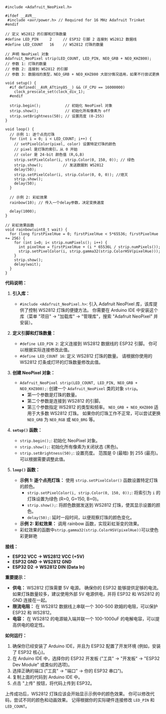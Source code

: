 ```arduino
#include <Adafruit_NeoPixel.h>

#ifdef __AVR__
 #include <avr/power.h> // Required for 16 MHz Adafruit Trinket
#endif

// 定义 WS2812 的引脚和灯珠数量
#define LED_PIN     2     // ESP32 引脚 2 连接到 WS2812 数据线
#define LED_COUNT   16    // WS2812 灯珠的数量

// 声明 NeoPixel 对象
Adafruit_NeoPixel strip(LED_COUNT, LED_PIN, NEO_GRB + NEO_KHZ800);
// 参数 1: 灯珠的数量
// 参数 2: 连接到 WS2812 的引脚
// 参数 3: 数据线的类型，NEO_GRB + NEO_KHZ800 大部分情况适用，如果不行尝试更换

void setup() {
  #if defined(__AVR_ATtiny85__) && (F_CPU == 16000000)
    clock_prescale_set(clock_div_1);
  #endif

  strip.begin();           // 初始化 NeoPixel 对象
  strip.show();            // 初始化所有像素为 off
  strip.setBrightness(50); // 设置亮度 (0-255)
}

void loop() {
  // 示例 1: 逐个点亮灯珠
  for (int i = 0; i < LED_COUNT; i++) {
    // setPixelColor(pixel, color) 设置特定灯珠的颜色
    // pixel 是灯珠的索引，从 0 开始
    // color 是 24-bit 颜色值 (R,G,B)
    strip.setPixelColor(i, strip.Color(0, 150, 0)); // 绿色
    strip.show();         // 发送数据到 WS2812
    delay(50);
    strip.setPixelColor(i, strip.Color(0, 0, 0)); //熄灭
    strip.show();
    delay(50);
  }

  // 示例 2: 彩虹效果
  rainbow(10); // 传入一个delay参数，决定变换速度

  delay(1000);
}

// 彩虹效果函数
void rainbow(uint8_t wait) {
  for (long firstPixelHue = 0; firstPixelHue < 5*65536; firstPixelHue += 256) {
    for (int i=0; i< strip.numPixels(); i++) {
      int pixelHue = firstPixelHue + (i * 65536L / strip.numPixels());
      strip.setPixelColor(i, strip.gamma32(strip.ColorHSV(pixelHue)));
    }
    strip.show();
    delay(wait);
  }
}
```

**代码说明：**

1.  **引入库：**
    *   `#include <Adafruit_NeoPixel.h>`:  引入 Adafruit NeoPixel 库，该库提供了控制 WS2812 灯珠的便捷方法。 你需要在 Arduino IDE 中安装这个库（菜单 "项目" -> "加载库" -> "管理库"，搜索 "Adafruit NeoPixel" 并安装）。

2.  **定义引脚和灯珠数量：**
    *   `#define LED_PIN 2`:  定义连接到 WS2812 数据线的 ESP32 引脚。  你可以根据实际连接修改此值。
    *   `#define LED_COUNT 16`:  定义 WS2812 灯珠的数量。  请根据你使用的 WS2812 灯条或灯环的灯珠数量修改此值。

3.  **创建 NeoPixel 对象：**
    *   `Adafruit_NeoPixel strip(LED_COUNT, LED_PIN, NEO_GRB + NEO_KHZ800);`:  创建一个 `Adafruit_NeoPixel` 类的对象 `strip`。  
        *   第一个参数是灯珠的数量。
        *   第二个参数是连接到 WS2812 的引脚。
        *   第三个参数指定 WS2812 的类型和频率。  `NEO_GRB + NEO_KHZ800`  适用于大多数 WS2812 灯珠。  如果你的灯珠工作不正常，可以尝试更换 `NEO_GRB` 为 `NEO_RGB` 或 `NEO_BRG` 等。

4.  **`setup()` 函数：**
    *   `strip.begin();`:  初始化 NeoPixel 对象。
    *   `strip.show();`:  初始化所有像素为关闭状态 (黑色)。
    *   `strip.setBrightness(50);`:  设置亮度。  范围是 0 (最暗) 到 255 (最亮)。  可以根据需要调整此值。

5.  **`loop()` 函数：**
    *   **示例 1: 逐个点亮灯珠：**  使用 `strip.setPixelColor()` 函数设置特定灯珠的颜色。
        *   `strip.setPixelColor(i, strip.Color(0, 150, 0));`:  将索引为 `i` 的灯珠设置为绿色 (R=0, G=150, B=0)。
        *   `strip.show();`:  将颜色数据发送到 WS2812 灯珠，使其显示设置的颜色。
        *   `delay(50);`:  延时一段时间，以便观察灯珠的颜色变化。
    *   **示例 2: 彩虹效果：** 调用 rainbow 函数，实现彩虹渐变的效果。
    *   彩虹效果的函数中`strip.gamma32(strip.ColorHSV(pixelHue))`可以使色彩更鲜艳

**接线：**

*   **ESP32 VCC  ->  WS2812 VCC (+5V)**
*   **ESP32 GND  ->  WS2812 GND**
*   **ESP32 D2   ->  WS2812 DIN (Data In)**

**重要提示：**

*   **供电：**  WS2812 灯珠需要 5V 电源。 确保你的 ESP32 能够提供足够的电流。  如果灯珠数量较多，建议使用外部 5V 电源供电，并将 ESP32 和 WS2812 的 GND 连接在一起。
*   **限流电阻：**  在 WS2812 数据线上串联一个 300-500 欧姆的电阻，可以保护 ESP32 和 WS2812。
*   **电容：**  在 WS2812 的电源输入端并联一个 100-1000uF 的电解电容，可以提高供电的稳定性。

**如何运行：**

1.  确保你已经安装了 Arduino IDE，并且为 ESP32 配置了开发环境 (例如，安装了 ESP32 核心)。
2.  在 Arduino IDE 中，选择你的 ESP32 开发板 ("工具" -> "开发板" -> "ESP32 Dev Module" 或类似的选项)。
3.  选择正确的端口 ("工具" -> "端口" -> 你的 ESP32 串口")。
4.  复制上面的代码到 Arduino IDE 中。
5.  点击 "上传" 按钮，将代码上传到 ESP32。

上传成功后，WS2812 灯珠应该会开始显示示例中的颜色效果。 你可以修改代码，尝试不同的颜色和动画效果。  记得根据你的实际硬件连接修改 `LED_PIN` 和 `LED_COUNT`。

